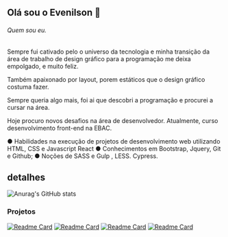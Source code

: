 ## Olá sou o Evenilson 👋
###### Quem sou eu.
Sempre fui cativado pelo o universo da tecnologia e minha transição da área de trabalho de design gráfico para a programação me deixa empolgado,
e muito feliz.

Também apaixonado por layout, porem estáticos que o design gráfico costuma fazer.

Sempre queria algo mais, foi ai que descobri a programação e procurei a cursar na área.

Hoje procuro novos desafios na área de desenvolvedor. Atualmente, curso desenvolvimento front-end na EBAC.

● Habilidades na execução de projetos de desenvolvimento web utilizando HTML, CSS e Javascript React
● Conhecimentos em Bootstrap, Jquery, Git e Github; 
● Noções de SASS e Gulp , LESS. Cypress.

## detalhes 
![Anurag's GitHub stats](https://github-readme-stats.vercel.app/api?username=evenilsonguerreiro&show_icons=true&theme=radical)

### Projetos
[![Readme Card](https://github-readme-stats.vercel.app/api/pin/?username=evenilsonguerreiro&repo=eplay)](https://github.com/YOUR_USERNAME/REPO_NAME)
[![Readme Card](https://github-readme-stats.vercel.app/api/pin/?username=evenilsonguerreiro&repo=cardapio-burger)](https://github.com/YOUR_USERNAME/REPO_NAME)
[![Readme Card](https://github-readme-stats.vercel.app/api/pin/?username=evenilsonguerreiro&repo=cardapio-burger)](https://github.com/YOUR_USERNAME/REPO_NAME)
[![Readme Card](https://github-readme-stats.vercel.app/api/pin/?username=evenilsonguerreiro&repo=pro-list )](https://github.com/YOUR_USERNAME/REPO_NAME)
